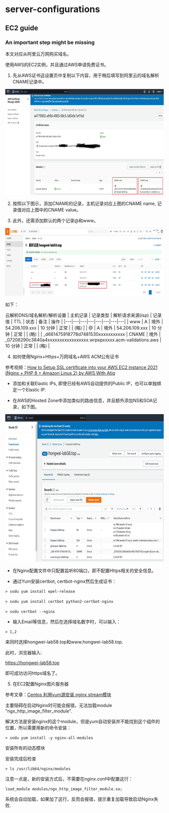 # server-configurations

## EC2 guide
### An important step might be missing

本文对应从阿里云万网购买域名。

使用AWS的EC2实例，并且通过AWS申请免费证书。

1. 先从AWS证书这设置页中复制以下内容，用于稍后填写到阿里云的域名解析CNAME记录中。
<img src="images/aws_cert.jpg" width="800" height="335" />

2. 按照以下图示，添加CNAME的记录，主机记录对应上图的CNAME name, 记录值对应上图中的CNAME value。

3. 此外，还需添加默认的两个记录@和www。

<img src="images/阿里云域名解析设置.jpg" width="800" height="215" />

如下：

云解析DNS/域名解析/解析设置
| 主机记录 | 记录类型 | 解析请求来源(isp) | 记录值 | TTL | 状态 | 备注 | 操作 |
|---|---|---|---|---|---|---|---|
| www | A | 境外 | 54.206.109.xxx | 10 分钟 | 正常 | | (略) |
| @ | A | 境外 | 54.206.109.xxx | 10 分钟 | 正常 | | (略) |
| _d661475918778d7481530xxxxxxxxxxx | CNAME | 境外 | _07206290c3840a4xxxxxxxxxxxxxxxxx.wrpxpxxxxx.acm-validations.aws | 10 分钟 | 正常 | | (略) |

4. 如何使用Nginx+Https+万网域名+AWS ACM公有证书

参考视频：[How to Setup SSL certificate into your AWS EC2 instance 2021 (Nginx + PHP 8 + Amazon Linux 2) by 
AWS With Atiq](https://www.youtube.com/watch?v=_3t-DZEPSIg)

- 添加和关联Elastic IPs, 即使已经有AWS自动提供的Public IP，也可以单独绑定一个Elastic IP.

- 在AWS的Hosted Zone中添加类似的路由信息，并且额外添加NS和SOA记录，如下图。

<img src="images/hosted_zone.jpg" width="800" height="468" />

- 在Nginx配置文件中只配置监听80端口，即不配置Https相关的安全信息。

- 通过Yum安装certbot, certbot-nginx然后生成证书：

```
> sodu yum install epel-release

> sodu yum install certbot python2-certbot-nginx

> sodu certbot --nginx
```

- 输入Email等信息，然后在选择域名数字时，可以输入：

```
> 1,2
```

来同时选择hongwei-lab58.top和www.hongwei-lab58.top.

此时，浏览器输入:

https://hongwei-lab58.top 

即可成功访问https域名了。


5. 在EC2配置Nginx图片服务器

参考文章：[Centos 利用yum源安装 nginx stream模块](https://blog.csdn.net/lanwilliam/article/details/125844808)

主要阻碍在启动Nginx时可能会报错，无法加载module "ngx_http_image_filter_module".

解决方法是安装nginx的这个module，但是yum自动安装并不能找到这个组件的位置，所以需要用新的命令安装：

```
> sodu yum install -y nginx-all-modules
```

安装所有的动态模块

安装完成后检查

```
> ls /usr/lib64/nginx/modules
```

注意一点是，新的安装方式后，不需要在nginx.conf中配置这行：

```
load_module modules/ngx_http_image_filter_module.so;
```

系统会自动加载，如果加了这行，反而会报错，提示重复加载导致启动Nginx失败.

